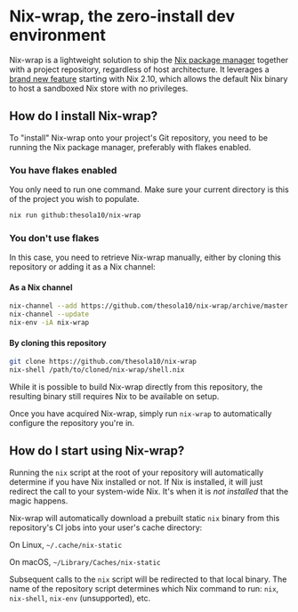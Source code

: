 # Nix-wrap, the zero-install dev environment

Nix-wrap is a lightweight solution to ship the [Nix package manager](https://nixos.org) together with a project repository, regardless of host architecture. It leverages a [brand new feature](https://github.com/NixOS/nix/blob/master/doc/manual/src/release-notes/rl-2.10.md) starting with Nix 2.10, which allows the default Nix binary to host a sandboxed Nix store with no privileges.

## How do I install Nix-wrap?

To "install" Nix-wrap onto your project's Git repository, you need to be running the Nix package manager, preferably with flakes enabled.

### You have flakes enabled

You only need to run one command. Make sure your current directory is this of the project you wish to populate.

```sh
nix run github:thesola10/nix-wrap
```

### You don't use flakes

In this case, you need to retrieve Nix-wrap manually, either by cloning this repository or adding it as a Nix channel:

#### As a Nix channel

```sh
nix-channel --add https://github.com/thesola10/nix-wrap/archive/master.tar.gz nix-wrap
nix-channel --update
nix-env -iA nix-wrap
```

#### By cloning this repository

```sh
git clone https://github.com/thesola10/nix-wrap
nix-shell /path/to/cloned/nix-wrap/shell.nix
```

While it is possible to build Nix-wrap directly from this repository, the resulting binary still requires Nix to be available on setup.

Once you have acquired Nix-wrap, simply run `nix-wrap` to automatically configure the repository you're in.

## How do I start using Nix-wrap?

Running the `nix` script at the root of your repository will automatically determine if you have Nix installed or not. If Nix is installed, it will just redirect the call to your system-wide Nix. It's when it is _not installed_ that the magic happens.

Nix-wrap will automatically download a prebuilt static `nix` binary from this repository's CI jobs into your user's cache directory:

On Linux, `~/.cache/nix-static`

On macOS, `~/Library/Caches/nix-static`

Subsequent calls to the `nix` script will be redirected to that local binary. The name of the repository script determines which Nix command to run: `nix`, `nix-shell`, `nix-env` (unsupported), etc.


